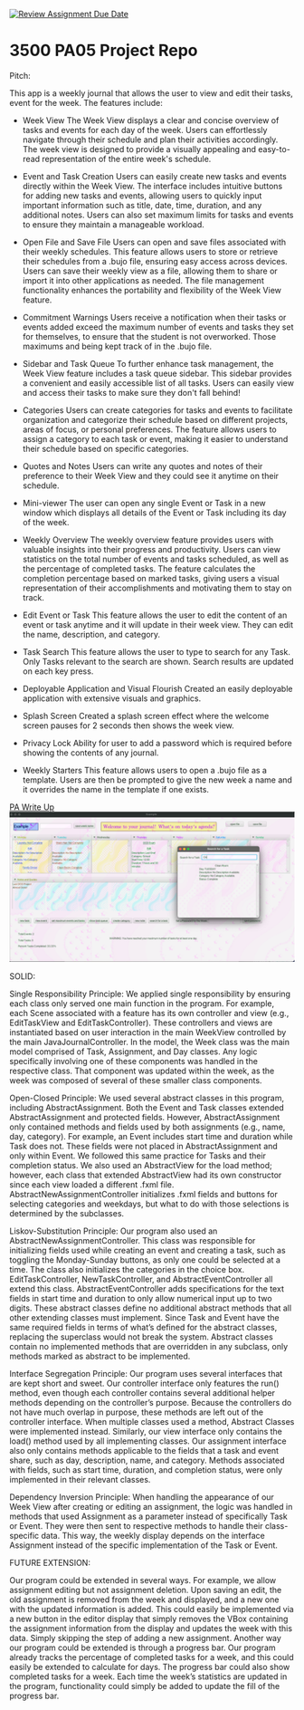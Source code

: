 [![Review Assignment Due Date](https://classroom.github.com/assets/deadline-readme-button-24ddc0f5d75046c5622901739e7c5dd533143b0c8e959d652212380cedb1ea36.svg)](https://classroom.github.com/a/x6ckGcN8)
# 3500 PA05 Project Repo

Pitch:

This app is a weekly journal that allows the user to view and edit their tasks, event for the week.
The features include:

- Week View
  The Week View displays a clear and concise overview of tasks and events for each day of the week.
  Users can effortlessly navigate through their schedule and plan their activities accordingly.
  The week view is designed to provide a visually appealing and easy-to-read representation of the entire
  week's schedule.

- Event and Task Creation
  Users can easily create new tasks and events directly within the Week View. The interface includes intuitive
  buttons for adding new tasks and events, allowing users to quickly input important information such as title,
  date, time, duration, and any additional notes. Users can also set maximum limits for tasks and events to ensure
  they maintain a manageable workload.

- Open File and Save File
  Users can open and save files associated with their weekly schedules. This feature allows users to store or retrieve
  their schedules from a .bujo file, ensuring easy access across devices. Users can save their weekly view as a file,
  allowing them to share or import it into other applications as needed. The file management functionality enhances
  the portability and flexibility of the Week View feature.

- Commitment Warnings
  Users receive a notification when their tasks or events added exceed the maximum number of events and tasks
  they set for themselves, to ensure that the student is not overworked. Those maximums and being kept track of
  in the .bujo file.

- Sidebar and Task Queue
  To further enhance task management, the Week View feature includes a task queue sidebar. This sidebar provides a
  convenient and easily accessible list of all tasks. Users can easily view and access their tasks to make sure they
  don't fall behind!

- Categories
  Users can create categories for tasks and events to facilitate organization and categorize their schedule
  based on different projects, areas of focus, or personal preferences. The feature allows users to assign a category
  to each task or event, making it easier to understand their schedule based on specific categories.

- Quotes and Notes
  Users can write any quotes and notes of their preference to their Week View and they could see it anytime on their
  schedule.

- Mini-viewer
  The user can open any single Event or Task in a new window which displays all details of the Event or Task
  including its day of the week.

- Weekly Overview
  The weekly overview feature provides users with valuable insights into their progress and productivity.
  Users can view statistics on the total number of events and tasks scheduled, as well as the percentage of completed
  tasks. The feature calculates the completion percentage based on marked tasks, giving users a visual representation
  of their accomplishments and motivating them to stay on track.

- Edit Event or Task
  This feature allows the user to edit the content of an event or task anytime and it will update
  in their week view. They can edit the name, description, and category.

- Task Search
  This feature allows the user to type to search for any Task. Only Tasks relevant to the search are shown.
  Search results are updated on each key press.

- Deployable Application and Visual Flourish
  Created an easily deployable application with extensive visuals and graphics.

- Splash Screen
  Created a splash screen effect where the welcome screen pauses for 2 seconds then
  shows the week view.

- Privacy Lock
  Ability for user to add a password which is required before showing the contents of any journal.

- Weekly Starters
  This feature allows users to open a .bujo file as a template. Users are then be prompted to give the new week a
  name and it overrides the name in the template if one exists.
  

[PA Write Up](https://markefontenot.notion.site/PA-05-8263d28a81a7473d8372c6579abd6481)
![WeekView.png](WeekView.png)

SOLID:

Single Responsibility Principle: We applied single responsibility by ensuring each class only served one main function 
in the program. For example, each Scene associated with a feature has its own controller and view (e.g., EditTaskView 
and EditTaskController). These controllers and views are instantiated based on user interaction in the main WeekView 
controlled by the main JavaJournalController. In the model, the Week class was the main model comprised of Task, 
Assignment, and Day classes. Any logic specifically involving one of these components was handled in the respective 
class. That component was updated within the week, as the week was composed of several of these smaller class 
components.

Open-Closed Principle: We used several abstract classes in this program, including AbstractAssignment. Both the Event 
and Task classes extended AbstractAssignment and protected fields. However, AbstractAssignment only contained methods 
and fields used by both assignments (e.g., name, day, category). For example, an Event includes start time and duration 
while Task does not. These fields were not placed in AbstractAssignment and only within Event. We followed this same 
practice for Tasks and their completion status. We also used an AbstractView for the load method; however, each class 
that extended AbstractView had its own constructor since each view loaded a different .fxml file. 
AbstractNewAssignmentController initializes .fxml fields and buttons for selecting categories and weekdays,
but what to do with those selections is determined by the subclasses.

Liskov-Substitution Principle: Our program also used an AbstractNewAssignmentController. This class was responsible 
for initializing fields used while creating an event and creating a task, such as toggling the Monday-Sunday buttons, 
as only one could be selected at a time. The class also initializes the categories in the choice box. 
EditTaskController, NewTaskController, and AbstractEventController all extend this class. AbstractEventController adds 
specifications for the text fields in start time and duration to only allow numerical input up to two digits. 
These abstract classes define no additional abstract methods that all other extending classes must implement. Since 
Task and Event have the same required fields in terms of what’s defined for the abstract classes, replacing the 
superclass would not break the system. Abstract classes contain no implemented methods that are overridden in any 
subclass, only methods marked as abstract to be implemented.

Interface Segregation Principle: Our program uses several interfaces that are kept short and sweet. Our controller 
interface only features the run() method, even though each controller contains several additional helper methods 
depending on the controller’s purpose. Because the controllers do not have much overlap in purpose, these methods are 
left out of the controller interface. When multiple classes used a method, Abstract Classes were implemented instead. 
Similarly, our view interface only contains the load() method used by all implementing classes. Our assignment 
interface also only contains methods applicable to the fields that a task and event share, such as day, description, 
name, and category. Methods associated with fields, such as start time, duration, and completion status, were only 
implemented in their relevant classes.

Dependency Inversion Principle: When handling the appearance of our Week View after creating or editing an assignment, 
the logic was handled in methods that used Assignment as a parameter instead of specifically Task or Event. They were 
then sent to respective methods to handle their class-specific data. This way, the weekly display depends on the 
interface Assignment instead of the specific implementation of the Task or Event. 

FUTURE EXTENSION:

Our program could be extended in several ways. For example, we allow assignment editing but not assignment deletion. 
Upon saving an edit, the old assignment is removed from the week and displayed, and a new one with the updated 
information is added. This could easily be implemented via a new button in the editor display that simply removes the 
VBox containing the assignment information from the display and updates the week with this data. Simply 
skipping the step of adding a new assignment. Another way our program could be extended is through a progress bar. 
Our program already tracks the percentage of completed tasks for a week, and this could easily be extended to calculate 
for days. The progress bar could also show completed tasks for a week. Each time the week’s statistics are updated in 
the program, functionality could simply be added to update the fill of the progress bar. 

